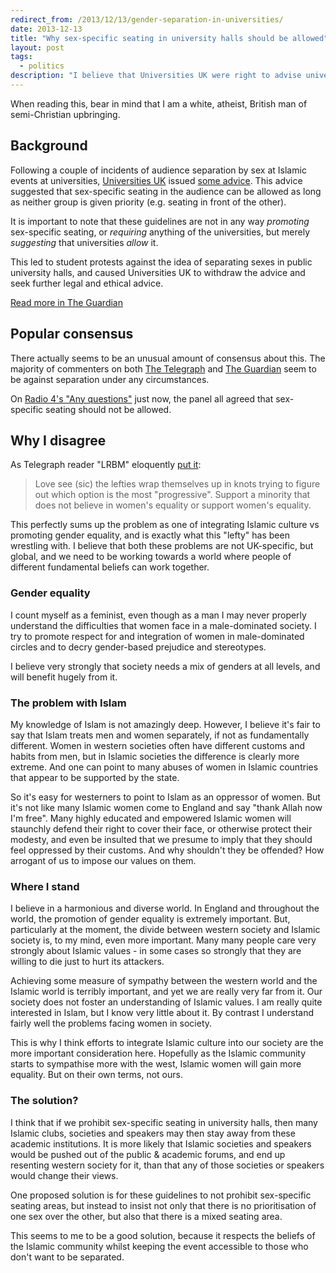 ```yaml
---
redirect_from: /2013/12/13/gender-separation-in-universities/
date: 2013-12-13
title: "Why sex-specific seating in university halls should be allowed"
layout: post
tags:
  - politics
description: "I believe that Universities UK were right to advise universities not to disallow events where the audience would be separated by sex, as long as there is no clear prioritisation of one sex over the other."
---
```


When reading this, bear in mind that I am a white, atheist, British man of semi-Christian upbringing.

## Background

Following a couple of incidents of audience separation by sex at Islamic events at universities, [Universities UK](http://www.universitiesuk.ac.uk/Pages/default.aspx) issued [some advice](http://www.universitiesuk.ac.uk/highereducation/Pages/Externalspeakersinhighereducationinstitutions.aspx#.Uqt3H98hGb4). This advice suggested that sex-specific seating in the audience can be allowed as long as neither group is given priority (e.g. seating in front of the other).

It is important to note that these guidelines are not in any way _promoting_ sex-specific seating, or _requiring_ anything of the universities, but merely _suggesting_ that universities _allow_ it.

This led to student protests against the idea of separating sexes in public university halls, and caused Universities UK to withdraw the advice and seek further legal and ethical advice.

[Read more in The Guardian](http://www.theguardian.com/education/2013/dec/12/universities-uk-legal-gender-segregation-equality-human-rights)

## Popular consensus

There actually seems to be an unusual amount of consensus about this. The majority of commenters on both [The Telegraph](http://www.telegraph.co.uk/education/universityeducation/10468115/Universities-can-segregate-men-and-women-for-debates.html) and [The Guardian](http://www.theguardian.com/education/2013/dec/12/universities-uk-legal-gender-segregation-equality-human-rights) seem to be against separation under any circumstances.

On [Radio 4's "Any questions"](http://www.bbc.co.uk/programmes/b03kvd59) just now, the panel all agreed that sex-specific seating should not be allowed.

## Why I disagree

As Telegraph reader "LRBM" eloquently [put it](http://www.telegraph.co.uk/women/womens-life/10510284/Gender-apartheid-segregation-is-real-in-UK-universities.-So-why-arent-more-people-fighting-it.html#comment-1161275582):

> Love see (sic) the lefties wrap themselves up in knots trying to figure out which option is the most "progressive". Support a minority that does not believe in women's equality or support women's equality.

This perfectly sums up the problem as one of integrating Islamic culture vs promoting gender equality, and is exactly what this "lefty" has been wrestling with. I believe that both these problems are not UK-specific, but global, and we need to be working towards a world where people of different fundamental beliefs can work together.

### Gender equality

I count myself as a feminist, even though as a man I may never properly understand the difficulties that women face in a male-dominated society. I try to promote respect for and integration of women in male-dominated circles and to decry gender-based prejudice and stereotypes.

I believe very strongly that society needs a mix of genders at all levels, and will benefit hugely from it.

### The problem with Islam

My knowledge of Islam is not amazingly deep. However, I believe it's fair to say that Islam treats men and women separately, if not as fundamentally different. Women in western societies often have different customs and habits from men, but in Islamic societies the difference is clearly more extreme. And one can point to many abuses of women in Islamic countries that appear to be supported by the state.

So it's easy for westerners to point to Islam as an oppressor of women. But it's not like many Islamic women come to England and say "thank Allah now I'm free". Many highly educated and empowered Islamic women will staunchly defend their right to cover their face, or otherwise protect their modesty, and even be insulted that we presume to imply that they should feel oppressed by their customs. And why shouldn't they be offended? How arrogant of us to impose our values on them.

### Where I stand

I believe in a harmonious and diverse world. In England and throughout the world, the promotion of gender equality is extremely important. But, particularly at the moment, the divide between western society and Islamic society is, to my mind, even more important. Many many people care very strongly about Islamic values - in some cases so strongly that they are willing to die just to hurt its attackers.

Achieving some measure of sympathy between the western world and the Islamic world is terribly important, and yet we are really very far from it. Our society does not foster an understanding of Islamic values. I am really quite interested in Islam, but I know very little about it. By contrast I understand fairly well the problems facing women in society.

This is why I think efforts to integrate Islamic culture into our society are the more important consideration here. Hopefully as the Islamic community starts to sympathise more with the west, Islamic women will gain more equality. But on their own terms, not ours.

### The solution?

I think that if we prohibit sex-specific seating in university halls, then many Islamic clubs, societies and speakers may then stay away from these academic institutions. It is more likely that Islamic societies and speakers would be pushed out of the public & academic forums, and end up resenting western society for it, than that any of those societies or speakers would change their views.

One proposed solution is for these guidelines to not prohibit sex-specific seating areas, but instead to insist not only that there is no prioritisation of one sex over the other, but also that there is a mixed seating area.

This seems to me to be a good solution, because it respects the beliefs of the Islamic community whilst keeping the event accessible to those who don't want to be separated.
